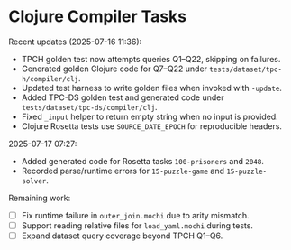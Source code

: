 # Clojure Compiler Tasks

Recent updates (2025-07-16 11:36):
- TPCH golden test now attempts queries Q1–Q22, skipping on failures.
- Generated golden Clojure code for Q7–Q22 under `tests/dataset/tpc-h/compiler/clj`.
- Updated test harness to write golden files when invoked with `-update`.
- Added TPC-DS golden test and generated code under `tests/dataset/tpc-ds/compiler/clj`.
- Fixed `_input` helper to return empty string when no input is provided.
- Clojure Rosetta tests use `SOURCE_DATE_EPOCH` for reproducible headers.

2025-07-17 07:27:
- Added generated code for Rosetta tasks `100-prisoners` and `2048`.
- Recorded parse/runtime errors for `15-puzzle-game` and `15-puzzle-solver`.

Remaining work:
- [ ] Fix runtime failure in `outer_join.mochi` due to arity mismatch.
- [ ] Support reading relative files for `load_yaml.mochi` during tests.
- [ ] Expand dataset query coverage beyond TPCH Q1–Q6.

